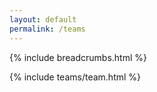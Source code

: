 ```yaml
---
layout: default
permalink: /teams
---
```


<main id="main">

  {% include breadcrumbs.html %}

  {% include teams/team.html %}

</main>